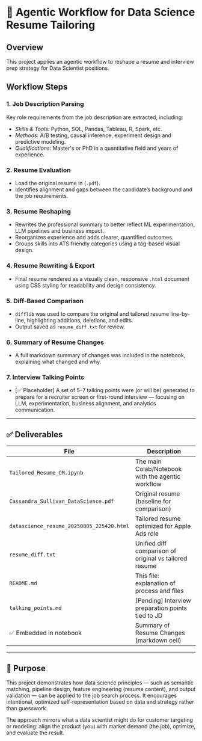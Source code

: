 # 📄 Agentic Workflow for Data Science Resume Tailoring

## Overview

This project applies an agentic workflow to reshape a resume and interview prep strategy for Data Scientist positions.

## Workflow Steps

### 1. Job Description Parsing
Key role requirements from the job description are extracted, including:

- _Skills & Tools:_ Python, SQL, Pandas, Tableau, R, Spark, etc.
- _Methods:_ A/B testing, causal inference, experiment design and predictive modeling.
- _Qualifications:_ Master's or PhD in a quantitative field and years of experience.

### 2. Resume Evaluation
- Load the original resume in (`.pdf`).
- Identifies alignment and gaps between the candidate’s background and the job requirements.

### 3. Resume Reshaping
- Rewrites the professional summary to better reflect ML experimentation, LLM pipelines and business impact.
- Reorganizes experience and adds clearer, quantified outcomes.
- Groups skills into ATS friendly categories using a tag-based visual design.

### 4. Resume Rewriting & Export
- Final resume rendered as a visually clean, responsive `.html` document using CSS styling for readability and design consistency.

### 5. Diff-Based Comparison
- `difflib` was used to compare the original and tailored resume line-by-line, highlighting additions, deletions, and edits.
- Output saved as `resume_diff.txt` for review.

### 6. Summary of Resume Changes
- A full markdown summary of changes was included in the notebook, explaining what changed and why.

### 7. Interview Talking Points
- [✅ Placeholder] A set of 5–7 talking points were (or will be) generated to prepare for a recruiter screen or first-round interview — focusing on LLM, experimentation, business alignment, and analytics communication.

---

## ✅ Deliverables

| File | Description |
|------|-------------|
| `Tailored_Resume_CM.ipynb` | The main Colab/Notebook with the agentic workflow |
| `Cassandra_Sullivan_DataScience.pdf` | Original resume (baseline for comparison) |
| `datascience_resume_20250805_225420.html` | Tailored resume optimized for Apple Ads role |
| `resume_diff.txt` | Unified diff comparison of original vs tailored resume |
| `README.md` | This file: explanation of process and files |
| `talking_points.md` | [Pending] Interview preparation points tied to JD |
| ✅ Embedded in notebook | Summary of Resume Changes (markdown cell)

---

## 🧠 Purpose

This project demonstrates how data science principles — such as semantic matching, pipeline design, feature engineering (resume content), and output validation — can be applied to the job search process. It encourages intentional, optimized self-representation based on data and strategy rather than guesswork.

The approach mirrors what a data scientist might do for customer targeting or modeling: align the product (you) with market demand (the job), optimize, and evaluate the result.
